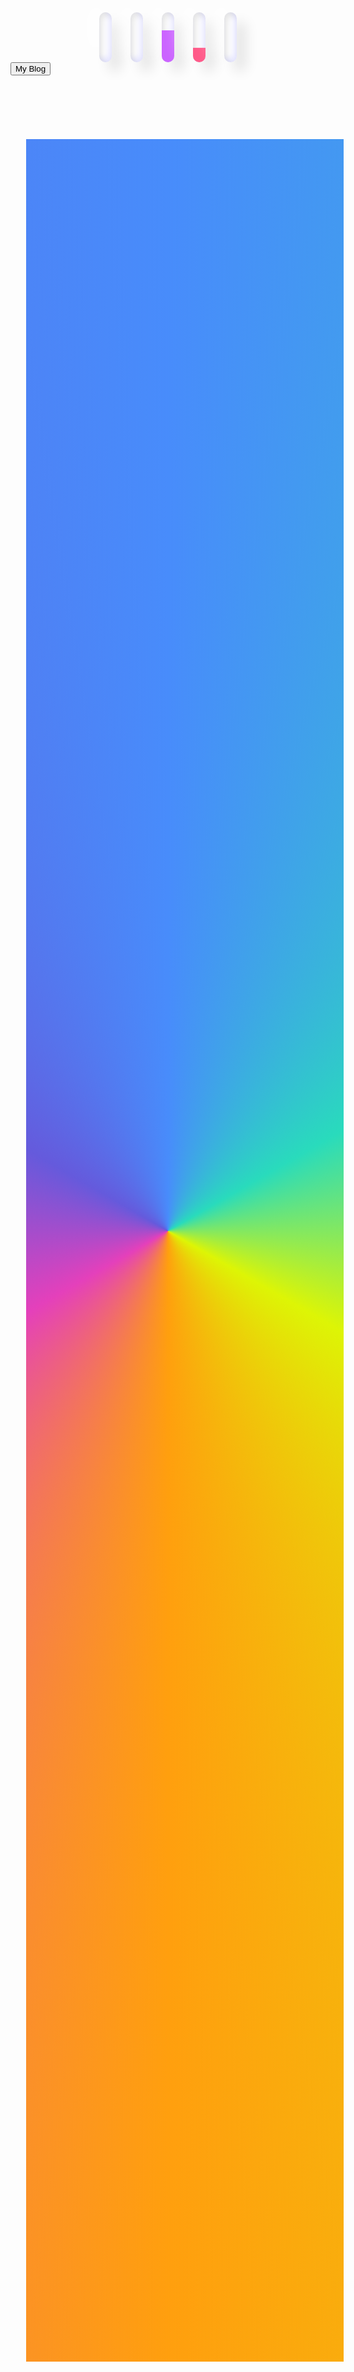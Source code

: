 <html><style>.loader {  display: flex;  align-items: center;  justify-content: center;  flex-direction: row;}.slider {  overflow: hidden;  background-color: white;  margin: 0 15px;  height: 80px;  width: 20px;  border-radius: 30px;  box-shadow: 15px 15px 20px rgba(0, 0, 0, 0.1), -15px -15px 30px #fff,    inset -5px -5px 10px rgba(0, 0, 255, 0.1),    inset 5px 5px 10px rgba(0, 0, 0, 0.1);  position: relative;}.slider::before {  content: "";  position: absolute;  top: 0;  left: 0;  height: 20px;  width: 20px;  border-radius: 100%;  box-shadow: inset 0px 0px 0px rgba(0, 0, 0, 0.3), 0px 420px 0 400px #2697f3,    inset 0px 0px 0px rgba(0, 0, 0, 0.1);  animation: animate_2 2.5s ease-in-out infinite;  animation-delay: calc(-0.5s * var(--i));}@keyframes animate_2 {  0% {    transform: translateY(250px);    filter: hue-rotate(0deg);  }  50% {    transform: translateY(0);  }  100% {    transform: translateY(250px);    filter: hue-rotate(180deg);  }}}button { --border-radius: 15px; --border-width: 4px; appearance: none; position: relative; padding: 1em 2em; border: 0; background-color: #212121; font-family: "Roboto", Arial, "Segoe UI", sans-serif; font-size: 18px; font-weight: 500; color: #fff; z-index: 2;}button::after { --m-i: linear-gradient(#000, #000); --m-o: content-box, padding-box; content: ""; position: absolute; left: 0; top: 0; width: 100%; height: 100%; padding: var(--border-width); border-radius: var(--border-radius); background-image: conic-gradient(		#488cfb,		#29dbbc,		#ddf505,		#ff9f0e,		#e440bb,		#655adc,		#488cfb	); -webkit-mask-image: var(--m-i), var(--m-i); mask-image: var(--m-i), var(--m-i); -webkit-mask-origin: var(--m-o); mask-origin: var(--m-o); -webkit-mask-clip: var(--m-o); mask-composite: exclude; -webkit-mask-composite: destination-out; filter: hue-rotate(0); animation: rotate-hue linear 500ms infinite; animation-play-state: paused;}button:hover::after { animation-play-state: running;}@keyframes rotate-hue { to {  filter: hue-rotate(1turn); }}button,button::after { box-sizing: border-box;}button:active { --border-width: 5px;}</style><body>  <section class="loader">    <div class="slider" style="--i:0">    </div>    <div class="slider" style="--i:1">    </div>    <div class="slider" style="--i:2">    </div>    <div class="slider" style="--i:3">    </div>    <div class="slider" style="--i:4">    </div>  </section><button>My Blog </button></body></html>
